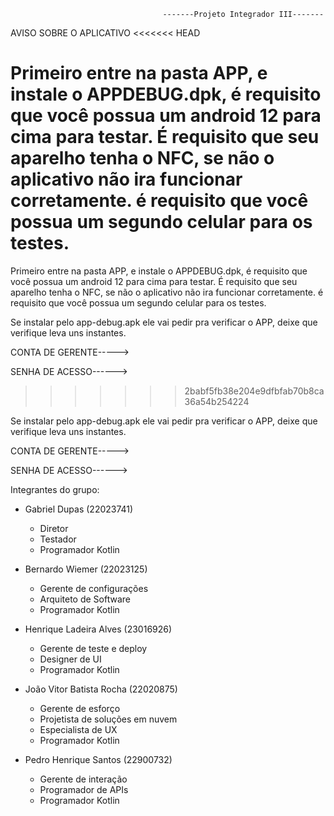                                       -------Projeto Integrador III-------


AVISO SOBRE O APLICATIVO
<<<<<<< HEAD

Primeiro entre na pasta APP, e instale o APPDEBUG.dpk, é requisito que você possua um android 12 para cima para testar. É requisito que seu aparelho tenha o NFC, se não o aplicativo não ira funcionar corretamente.
é requisito que você possua um segundo celular para os testes.
=======

Primeiro entre na pasta APP, e instale o APPDEBUG.dpk, é requisito que você possua um android 12 para cima para testar. É requisito que seu aparelho tenha o NFC, se não o aplicativo não ira funcionar corretamente.
é requisito que você possua um segundo celular para os testes.

Se instalar pelo app-debug.apk ele vai pedir pra verificar o APP, deixe que verifique leva uns instantes.


CONTA DE GERENTE----->

SENHA DE ACESSO------>

>>>>>>> 2babf5fb38e204e9dfbfab70b8ca36a54b254224

Se instalar pelo app-debug.apk ele vai pedir pra verificar o APP, deixe que verifique leva uns instantes.


CONTA DE GERENTE----->

SENHA DE ACESSO------>




Integrantes do grupo:

- Gabriel Dupas (22023741)
  - Diretor
  - Testador
  - Programador Kotlin

- Bernardo Wiemer (22023125)
  - Gerente de configurações
  - Arquiteto de Software
  - Programador Kotlin

- Henrique Ladeira Alves (23016926)
  - Gerente de teste e deploy
  - Designer de UI
  - Programador Kotlin

- João Vitor Batista Rocha (22020875)
  - Gerente de esforço
  - Projetista de soluções em nuvem
  - Especialista de UX
  - Programador Kotlin

- Pedro Henrique Santos (22900732)
  - Gerente de interação
  - Programador de APIs
  - Programador Kotlin
 
